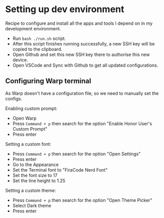 # Setting up dev environment

Recipe to configure and install all the apps and tools I depend on in my development environment.

- Run `bash ./run.sh` script.
- After this script finishes running successfully, a new SSH key will be copied to the clipboard.
- Open Github and set this new SSH key there to authorise this new device.
- Open VSCode and Sync with Github to get all updated configurations.

## Configuring Warp terminal

As Warp doesn't have a configuration file, so we need to manually set the configs.

Enabling custom prompt:

- Open Warp
- Press `Command + p` then search for the option "Enable Honor User's Custom Prompt"
- Press enter

Setting a custom font:

- Press `Command + p` then search for the option "Open Settings"
- Press enter
- Go to the Appearance
- Set the Terminal font to "FiraCode Nerd Font"
- Set the font size to 17
- Set the line height to 1.25

Setting a custom theme:

- Press `Command + p` then search for the option "Open Theme Picker"
- Select Dark theme
- Press enter
